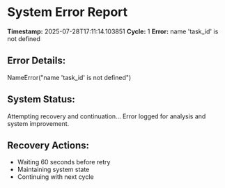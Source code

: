 # System Error Report

**Timestamp:** 2025-07-28T17:11:14.103851
**Cycle:** 1
**Error:** name 'task_id' is not defined

## Error Details:
NameError("name 'task_id' is not defined")

## System Status:
Attempting recovery and continuation...
Error logged for analysis and system improvement.

## Recovery Actions:
- Waiting 60 seconds before retry
- Maintaining system state
- Continuing with next cycle
